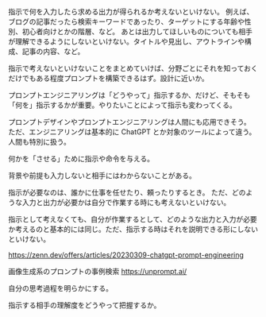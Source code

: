 指示で何を入力したら求める出力が得られるか考えないといけない。
例えば、ブログの記事だったら検索キーワードであったり、ターゲットにする年齢や性別、初心者向けとかの階層、など。
あとは出力してほしいものについても相手が理解できるようにしないといけない。タイトルや見出し、アウトラインや構成、記事の内容、など。

指示で考えないといけないことをまとめていけば、分野ごとにそれを知っておくだけでもある程度プロンプトを構築できるはず。設計に近いか。

プロンプトエンジニアリングは「どうやって」指示するか、だけど、そもそも「何を」指示するかが重要。やりたいことによって指示も変わってくる。

プロンプトデザインやプロンプトエンジニアリングは人間にも応用できそう。
ただ、エンジニアリングは基本的に ChatGPT とか対象のツールによって違う。人間も特別に扱う。

何かを「させる」ために指示や命令を与える。

背景や前提も入力しないと相手にはわからないことがある。

指示が必要なのは、誰かに仕事を任せたり、頼ったりするとき。
ただ、どのような入力と出力が必要かは自分で作業する時にも考えないといけない。

指示として考えなくても、自分が作業するとして、どのような出力と入力が必要か考えるのと基本的には同じ。ただ、指示する時はそれを説明できる形にしないといけない。

https://zenn.dev/offers/articles/20230309-chatgpt-prompt-engineering

画像生成系のプロンプトの事例検索
https://unprompt.ai/

自分の思考過程を明らかにする。

指示する相手の理解度をどうやって把握するか。
